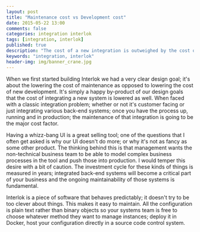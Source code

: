 ```yaml
---
layout: post
title: "Maintenance cost vs Development cost"
date: 2015-05-22 13:00
comments: false
categories: integration interlok
tags: [integration, interlok]
published: true
description: "The cost of a new integration is outweighed by the cost of maintainence"
keywords: "integration, interlok"
header-img: img/banner_crane.jpg
---
```


When we first started building Interlok we had a very clear design goal; it's about the lowering the cost of maintenance as opposed to lowering the cost of new development. It's simply a happy by-product of our design goals that the cost of integrating a new system is lowered as well. When faced with a classic integration problem; whether or not it's customer facing or just integrating various back-end systems; once you have the process up, running and in production; the maintenance of that integration is going to be the major cost factor.

<!-- more -->

Having a whizz-bang UI is a great selling tool; one of the questions that I often get asked is why our UI doesn't do more; or why it's not as fancy as some other product. The thinking behind this is that management wants the non-technical business team to be able to model complex business processes in the tool and push those into production. I would temper this desire with a bit of caution. The investment cycle for these kinds of things is measured in years; integrated back-end systems will become a critical part of your business and the ongoing maintainability of those systems is fundamental.

Interlok is a piece of software that behaves predictably; it doesn't try to be too clever about things. This makes it easy to maintain. All the configuration is plain text rather than binary objects so your systems team is free to choose whatever method they want to manage instances; deploy it in Docker, host your configuration directly in a source code control system.


